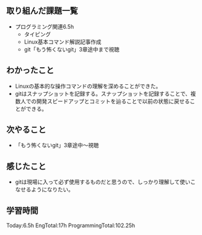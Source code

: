 ## 取り組んだ課題一覧
 - プログラミング関連6.5h
     - タイピング
     - Linux基本コマンド解説記事作成
    - git「もう怖くないgit」3章途中まで視聴
## わかったこと
- Linuxの基本的な操作コマンドの理解を深めることができた。
- gitはスナップショットを記録する。スナップショットを記録することで、複数人での開発スピードアップとコミットを辿ることで以前の状態に戻せることができる。
## 次やること
 - 「もう怖くないgit」3章途中〜視聴
## 感じたこと
 - gitは現場に入って必ず使用するものだと思うので、しっかり理解して使いこなせるようになりたい。
## 学習時間
Today:6.5h EngTotal:17h ProgrammingTotal:102.25h    